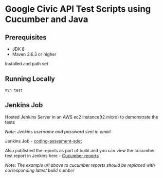 # Google Civic API Test Scripts using Cucumber and Java


## Prerequisites

- JDK 8
- Maven 3.6.3 or higher

Installed and path set

## Running Locally

```
mvn test
```

## Jenkins Job

Hosted Jenkins Server in an AWS ec2 instance(t2.micro) to demonstrate the tests

_Note: Jenkins username and password sent in email_

Jenkins Job - [coding-assesment-sdet](http://ec2-18-216-45-232.us-east-2.compute.amazonaws.com:8080/job/coding-assesment-sdet)

Also published the reports as part of build and you can view the cucumber test report in Jenkins here - [Cucumber reports](http://ec2-18-216-45-232.us-east-2.compute.amazonaws.com:8080/job/coding-assesment-sdet/job/master/7/cucumber-html-reports/overview-features.html)

_Note: The example url above to cucumber reports should be replaced with corresponding latest build number_
